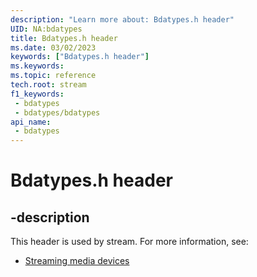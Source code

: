 ```yaml
---
description: "Learn more about: Bdatypes.h header"
UID: NA:bdatypes
title: Bdatypes.h header
ms.date: 03/02/2023
keywords: ["Bdatypes.h header"]
ms.keywords: 
ms.topic: reference
tech.root: stream
f1_keywords:
 - bdatypes
 - bdatypes/bdatypes
api_name:
 - bdatypes
---
```


# Bdatypes.h header

## -description

This header is used by stream. For more information, see:

- [Streaming media devices](../_stream/index.md)
